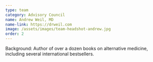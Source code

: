```yaml
---
type: team
category: Advisory Council
name: Andrew Weil, MD
name-link: https://drweil.com
image: /assets/images/team-headshot-andrew.jpg
order: 2
---
```


Background: Author of over a dozen books on alternative medicine, including several international bestsellers.
